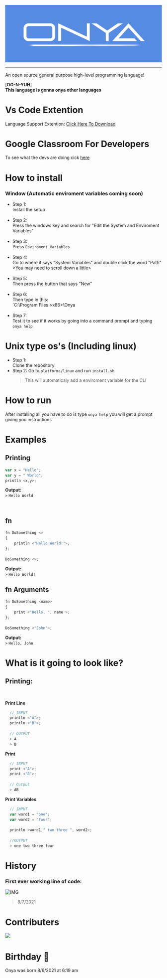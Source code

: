 ![BANNER](docs/img/banner.png)
<hr>

 An open source general purpose high-level programming language!
 
 [**OO-N-YUH**] <br>
 **This language is gonna onya other languages**

# Vs Code Extention
Language Support Extention: [Click Here To Download](https://marketplace.visualstudio.com/items?itemName=TechPenguineer.onya-language-support)

# Google Classroom For Developers
To see what the devs are doing cick [here](https://classroom.google.com/c/Mzc3NjAzMzg3NTgz?cjc=qumyol5)

# How to install
### **Window** (Automatic enviroment variables coming soon)
- Step 1: <br> Install the setup <br><br>
- Step 2: <br> Press the windows key and search for "Edit the System and Enviroment Variables"<br><br>
- Step 3: <br> Press `Enviroment Variables` <br><br>
- Step 4: <br> Go to where it says "System Variables" and double click the word "Path"  >You may need to scroll down a little> <br><br>
- Step 5: <br> Then press the button that says "New"<br><br>
- Step 6:<br>Then type in this: <br> `C:\Program Files  >x86>\Onya<br><br>
- Step 7: <br> Test it to see if it works by going into a command prompt and typing `onya help`

# Unix type os's (Including linux)
- Step 1: <br> Clone the repository <br>
- Step 2: Go to `platforms/linux` and run `install.sh`
  > This will automaticaly add a enviroment variable for the CLI

# How to run
After installing all you have to do is type `onya help` you will get a prompt giving you instructions

 # Examples

 ## Printing

 ```javascript
 var x = "Hello";
 var y = " World";
 println <x,y>;
 ```
 **Output:**<br>
 `>` `Hello World`

<br>

## fn
```javascript
fn DoSomething <>
{
    println <"Hello World!">;
};

DoSomething <>;
```
 **Output:** <br>
 `>` `Hello World!`

 ## fn Arguments
```javascript
fn DoSomething <name>
{
    print <"Hello, ", name >;
};

DoSomething <"John">;
```
 **Output:**<br>
 `>` `Hello, John`

 # What is it going to look like?

## Printing:
<br>

**Print Line**
```js
  // INPUT
  println <"A">;
  println <"B">;

  // OUTPUT
  > A
  > B
```
**Print**
```js
  // INPUT
  print <"A">;
  print <"B">;

  // Output
  > AB
```

**Print Variables**
```js
  // INPUT
  var word1 = "one";
  var word2 = "four";

  println >word1," two three ", word2>;

  //OUTPUT
  > one two three four
```
# History

### **First ever working line of code:**
![IMG](https://i.imgur.com/BbSbNWR_d.webp?maxwidth=760&fidelity=grand)
> 8/7/2021
 # Contributers
 
 
<a href="https://github.com/TechPenguineer/Onya/graphs/contributors">
  <img src="https://contrib.rocks/image?repo=TechPenguineer/Onya" />
</a>




# Birthday 🎂

Onya was born 8/6/2021 at 6:19 am 









